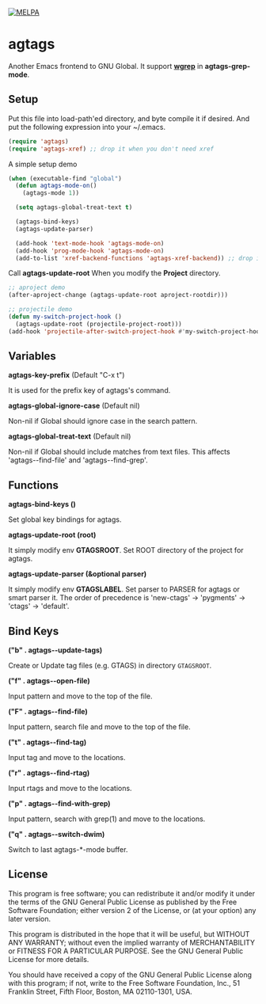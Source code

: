 [![MELPA](http://melpa.org/packages/agtags-badge.svg)](http://melpa.org/#/agtags)

agtags
========

Another Emacs frontend to GNU Global. It support [**wgrep**](https://github.com/mhayashi1120/Emacs-wgrep) in **agtags-grep-mode**.

Setup
-----

Put this file into load-path'ed directory, and byte compile it if desired. And put the following expression into your ~/.emacs.

``` el
(require 'agtags)
(require 'agtags-xref) ;; drop it when you don't need xref
```

A simple setup demo

``` el
(when (executable-find "global")
  (defun agtags-mode-on()
    (agtags-mode 1))

  (setq agtags-global-treat-text t)

  (agtags-bind-keys)
  (agtags-update-parser)

  (add-hook 'text-mode-hook 'agtags-mode-on)
  (add-hook 'prog-mode-hook 'agtags-mode-on)
  (add-to-list 'xref-backend-functions 'agtags-xref-backend)) ;; drop it when you don't need xref
```

Call **agtags-update-root** When you modify the **Project** directory.

``` el
;; aproject demo
(after-aproject-change (agtags-update-root aproject-rootdir)))

;; projectile demo
(defun my-switch-project-hook ()
  (agtags-update-root (projectile-project-root)))
(add-hook 'projectile-after-switch-project-hook #'my-switch-project-hook)
```

Variables
-------

**agtags-key-prefix** (Default "C-x t")

It is used for the prefix key of agtags's command.

**agtags-global-ignore-case** (Default nil)

Non-nil if Global should ignore case in the search pattern.

**agtags-global-treat-text** (Default nil)

Non-nil if Global should include matches from text files. This affects 'agtags--find-file' and 'agtags--find-grep'.

Functions
-------

**agtags-bind-keys ()**

Set global key bindings for agtags.

**agtags-update-root (root)**

It simply modify env **GTAGSROOT**.
Set ROOT directory of the project for agtags.

**agtags-update-parser (&optional parser)**

It simply modify env **GTAGSLABEL**.
Set parser to PARSER for agtags or smart parser it.
The order of precedence is 'new-ctags' -> 'pygments' -> 'ctags' -> 'default'.

Bind Keys
-------

**("b" . agtags--update-tags)**

Create or Update tag files (e.g. GTAGS) in directory `GTAGSROOT`.

**("f" . agtags--open-file)**

Input pattern and move to the top of the file.

**("F" . agtags--find-file)**

Input pattern, search file and move to the top of the file.

**("t" . agtags--find-tag)**

Input tag and move to the locations.

**("r" . agtags--find-rtag)**

Input rtags and move to the locations.

**("p" . agtags--find-with-grep)**

Input pattern, search with grep(1) and move to the locations.

**("q" . agtags--switch-dwim)**

Switch to last agtags-*-mode buffer.

License
-------

This program is free software; you can redistribute it and/or modify it under
the terms of the GNU General Public License as published by the Free Software
Foundation; either version 2 of the License, or (at your option) any later
version.

This program is distributed in the hope that it will be useful, but WITHOUT ANY
WARRANTY; without even the implied warranty of MERCHANTABILITY or FITNESS FOR A
PARTICULAR PURPOSE.  See the GNU General Public License for more details.

You should have received a copy of the GNU General Public License along with
this program; if not, write to the Free Software Foundation, Inc., 51 Franklin
Street, Fifth Floor, Boston, MA 02110-1301, USA.
